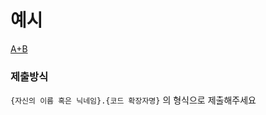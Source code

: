 # 예시

[A+B](https://www.acmicpc.net/problem/1000)

### 제출방식

`{자신의 이름 혹은 닉네임}.{코드 확장자명}` 의 형식으로 제출해주세요
